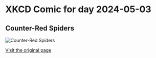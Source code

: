 
# XKCD Comic for day 2024-05-03

## Counter-Red Spiders

![Counter-Red Spiders](https://imgs.xkcd.com/comics/counter-red-spiders.jpg "I hope we can stop them")

[Visit the original page](https://xkcd.com/47/)
